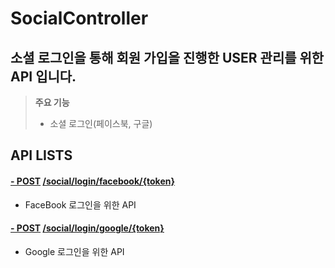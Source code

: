 # SocialController

## **소셜 로그인을 통해 회원 가입을 진행한 USER 관리를 위한 API 입니다.**

> **주요 기능**
>
> - 소셜 로그인(페이스북, 구글)



## API LISTS

#### [- POST](http://localhost:8180/swagger-ui.html#!/social-controller/facebookLoginUsingPOST) [/social/login/facebook/{token}](http://localhost:8080/swagger-ui.html#!/social-controller/facebookLoginUsingPOST)

- FaceBook 로그인을 위한 API

#### [- POST](http://localhost:8180/swagger-ui.html#!/social-controller/googleLoginUsingPOST) [/social/login/google/{token}](http://localhost:8080/swagger-ui.html#!/social-controller/googleLoginUsingPOST)

- Google 로그인을 위한 API